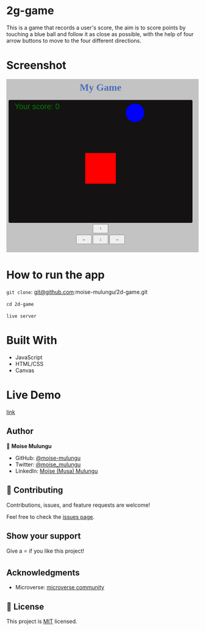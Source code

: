 # 2g-game

This is a game that records a user's score, the aim is to score points by touching a blue ball and follow it as close as possible, with the help of four arrow buttons to move to the four different directions.

# Screenshot
<img src="image/Screenshot from 2022-11-22 19-57-32.png">

# How to run the app
``git clone``: git@github.com:moise-mulungu/2d-game.git

``cd 2d-game``

``live server``

# Built With
 - JavaScript
 - HTML/CSS
 - Canvas

# Live Demo
[link](http://127.0.0.1:5501/)

## Author

👤 **Moise Mulungu**

- GitHub: [@moise-mulungu](https://github.com/moise-mulungu)
- Twitter: [@moise_mulungu](https://twitter.com/moise_mulungu)
- LinkedIn: [Moïse (Musa) Mulungu](https://www.linkedin.com/in/moisemulungu/) 

## 🤝 Contributing

Contributions, issues, and feature requests are welcome!

Feel free to check the [issues page](https://github.com/moise-mulungu/2d-game/issues).

## Show your support

Give a ⭐️ if you like this project!

## Acknowledgments

- Microverse: [microverse community](https://github.com/microverseinc)

## 📝 License

This project is [MIT](./MIT.md) licensed.